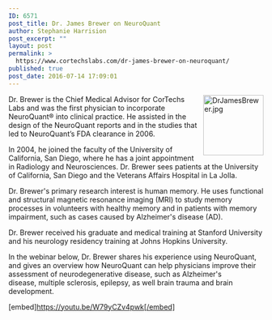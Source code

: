 ```yaml
---
ID: 6571
post_title: Dr. James Brewer on NeuroQuant
author: Stephanie Harrision
post_excerpt: ""
layout: post
permalink: >
  https://www.cortechslabs.com/dr-james-brewer-on-neuroquant/
published: true
post_date: 2016-07-14 17:09:01
---
```

<p style="text-align: left;"><img style="width: 119px; margin: 0px 0px 10px 10px; float: right;" src="https://www.cortechslabs.com/wp-content/uploads/2017/02/DrJamesBrewer.jpg?t=1486616743416&amp;width=119&amp;name=DrJamesBrewer.jpg" alt="DrJamesBrewer.jpg" width="119" />Dr. Brewer is the Chief Medical Advisor for CorTechs Labs and was the first physician to incorporate NeuroQuant® into clinical practice. He assisted in the design of the NeuroQuant reports and in the studies that led to NeuroQuant’s FDA clearance in 2006.</p>
In 2004, he joined the faculty of the University of California, San Diego, where he has a joint appointment in Radiology and Neurosciences. Dr. Brewer sees patients at the University of California, San Diego and the Veterans Affairs Hospital in La Jolla.

Dr. Brewer's primary research interest is human memory. He uses functional and structural magnetic resonance imaging (MRI) to study memory processes in volunteers with healthy memory and in patients with memory impairment, such as cases caused by Alzheimer's disease (AD).

Dr. Brewer received his graduate and medical training at Stanford University and his neurology residency training at Johns Hopkins University.

In the webinar below, Dr. Brewer shares his experience using NeuroQuant, and gives an overview how NeuroQuant can help physicians improve their assessment of neurodegenerative disease, such as Alzheimer's disease, multiple sclerosis, epilepsy, as well brain trauma and brain development.

[embed]https://youtu.be/W79yCZv4pwk[/embed]